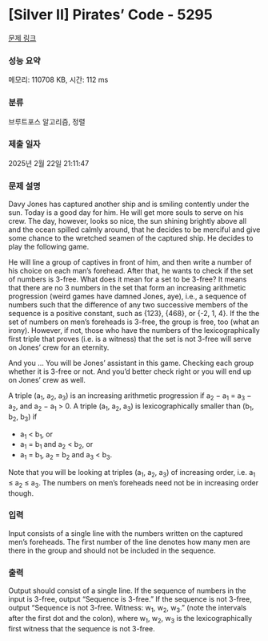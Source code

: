 # [Silver II] Pirates’ Code - 5295 

[문제 링크](https://www.acmicpc.net/problem/5295) 

### 성능 요약

메모리: 110708 KB, 시간: 112 ms

### 분류

브루트포스 알고리즘, 정렬

### 제출 일자

2025년 2월 22일 21:11:47

### 문제 설명

<p>Davy Jones has captured another ship and is smiling contently under the sun. Today is a good day for him. He will get more souls to serve on his crew. The day, however, looks so nice, the sun shining brightly above all and the ocean spilled calmly around, that he decides to be merciful and give some chance to the wretched seamen of the captured ship. He decides to play the following game.</p>

<p>He will line a group of captives in front of him, and then write a number of his choice on each man’s forehead. After that, he wants to check if the set of numbers is 3-free. What does it mean for a set to be 3-free? It means that there are no 3 numbers in the set that form an increasing arithmetic progression (weird games have damned Jones, aye), i.e., a sequence of numbers such that the difference of any two successive members of the sequence is a positive constant, such as {123}, {468}, or {-2, 1, 4}. If the the set of numbers on men’s foreheads is 3-free, the group is free, too (what an irony). However, if not, those who have the numbers of the lexicographically first triple that proves (i.e. is a witness) that the set is not 3-free will serve on Jones’ crew for an eternity.</p>

<p>And you ... You will be Jones’ assistant in this game. Checking each group whether it is 3-free or not. And you’d better check right or you will end up on Jones’ crew as well.</p>

<p>A triple (a<sub>1</sub>, a<sub>2</sub>, a<sub>3</sub>) is an increasing arithmetic progression if a<sub>2</sub> − a<sub>1</sub> = a<sub>3</sub> − a<sub>2</sub>, and a<sub>2</sub> − a<sub>1</sub> > 0. A triple (a<sub>1</sub>, a<sub>2</sub>, a<sub>3</sub>) is lexicographically smaller than (b<sub>1</sub>, b<sub>2</sub>, b<sub>3</sub>) if</p>

<ul>
	<li>a<sub>1</sub> < b<sub>1</sub>, or</li>
	<li>a<sub>1</sub> = b<sub>1</sub> and a<sub>2</sub> < b<sub>2</sub>, or</li>
	<li>a<sub>1</sub> = b<sub>1</sub>, a<sub>2</sub> = b<sub>2</sub> and a<sub>3</sub> < b<sub>3</sub>.</li>
</ul>

<p>Note that you will be looking at triples (a<sub>1</sub>, a<sub>2</sub>, a<sub>3</sub>) of increasing order, i.e. a<sub>1</sub> ≤ a<sub>2</sub> ≤ a<sub>3</sub>. The numbers on men’s foreheads need not be in increasing order though.</p>

### 입력 

 <p>Input consists of a single line with the numbers written on the captured men’s foreheads. The first number of the line denotes how many men are there in the group and should not be included in the sequence.</p>

### 출력 

 <p>Output should consist of a single line. If the sequence of numbers in the input is 3-free, output “Sequence is 3-free.” If the sequence is not 3-free, output “Sequence is not 3-free. Witness: w<sub>1</sub>, w<sub>2</sub>, w<sub>3</sub>.” (note the intervals after the first dot and the colon), where w<sub>1</sub>, w<sub>2</sub>, w<sub>3</sub> is the lexicographically first witness that the sequence is not 3-free.</p>

